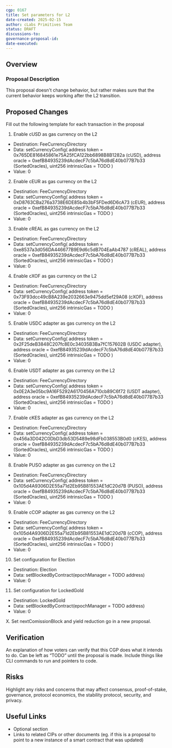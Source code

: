 ```yaml
---
cgp: 0167
title: Set parameters for L2
date-created: 2025-02-15
author: cLabs Primitives Team
status: DRAFT
discussions-to:
governance-proposal-id:
date-executed:
---
```

 
## Overview
 
 
### Proposal Description

This proposal doesn't change behavior, but rather makes sure that the current behavior keeps working after the L2 transition.
 
## Proposed Changes
 
Fill out the following template for each transaction in the proposal
 
1. Enable cUSD as gas currency on the L2
  - Destination: FeeCurrencyDirectory
  - Data: setCurrencyConfig(
    address token = 0x765DE816845861e75A25fCA122bb6898B8B1282a (cUSD),
    address oracle = 0xefB84935239dAcdecF7c5bA76d8dE40b077B7b33 (SortedOracles),
    uint256 intrinsicGas = TODO
  ) 
  - Value: 0
2. Enable cEUR as gas currency on the L2
  - Destination: FeeCurrencyDirectory
  - Data: setCurrencyConfig(
    address token = 0xD8763CBa276a3738E6DE85b4b3bF5FDed6D6cA73 (cEUR),
    address oracle  = 0xefB84935239dAcdecF7c5bA76d8dE40b077B7b33 (SortedOracles),
    uint256 intrinsicGas = TODO
  ) 
  - Value: 0
3. Enable cREAL as gas currency on the L2
  - Destination: FeeCurrencyDirectory
  - Data: setCurrencyConfig(
    address token = 0xe8537a3d056DA446677B9E9d6c5dB704EaAb4787 (cREAL),
    address oracle = 0xefB84935239dAcdecF7c5bA76d8dE40b077B7b33 (SortedOracles),
    uint256 intrinsicGas = TODO
  ) 
  - Value: 0
4. Enable cXOF as gas currency on the L2
  - Destination: FeeCurrencyDirectory
  - Data: setCurrencyConfig(
    address token = 0x73F93dcc49cB8A239e2032663e9475dd5ef29A08 (cXOF),
    address oracle  = 0xefB84935239dAcdecF7c5bA76d8dE40b077B7b33 (SortedOracles),
    uint256 intrinsicGas = TODO
  ) 
  - Value: 0
5. Enable USDC adapter as gas currency on the L2
  - Destination: FeeCurrencyDirectory
  - Data: setCurrencyConfig(
    address token = 0x2F25deB3848C207fc8E0c34035B3Ba7fC157602B (USDC adapter),
    address oracle  = 0xefB84935239dAcdecF7c5bA76d8dE40b077B7b33 (SortedOracles),
    uint256 intrinsicGas = TODO
  ) 
  - Value: 0
6. Enable USDT adapter as gas currency on the L2
  - Destination: FeeCurrencyDirectory
  - Data: setCurrencyConfig(
    address token = 0x0E2A3e05bc9A16F5292A6170456A710cb89C6f72 (USDT adapter),
    address oracle  = 0xefB84935239dAcdecF7c5bA76d8dE40b077B7b33 (SortedOracles),
    uint256 intrinsicGas = TODO
  ) 
  - Value: 0
7. Enable cKES adapter as gas currency on the L2
  - Destination: FeeCurrencyDirectory
  - Data: setCurrencyConfig(
    address token = 0x456a3D042C0DbD3db53D5489e98dFb038553B0d0 (cKES),
    address oracle  = 0xefB84935239dAcdecF7c5bA76d8dE40b077B7b33 (SortedOracles),
    uint256 intrinsicGas = TODO
  ) 
  - Value: 0
8. Enable PUSO adapter as gas currency on the L2
  - Destination: FeeCurrencyDirectory
  - Data: setCurrencyConfig(
    address token = 0x105d4A9306D2E55a71d2Eb95B81553AE1dC20d7B (PUSO),
    address oracle  = 0xefB84935239dAcdecF7c5bA76d8dE40b077B7b33 (SortedOracles),
    uint256 intrinsicGas = TODO
  ) 
  - Value: 0
9. Enable cCOP adapter as gas currency on the L2
  - Destination: FeeCurrencyDirectory
  - Data: setCurrencyConfig(
    address token = 0x105d4A9306D2E55a71d2Eb95B81553AE1dC20d7B (cCOP),
    address oracle  = 0xefB84935239dAcdecF7c5bA76d8dE40b077B7b33 (SortedOracles),
    uint256 intrinsicGas = TODO
  ) 
  - Value: 0
10. Set configuration for Election
  - Destination: Election
  - Data: setBlockedByContract(epochManager = TODO address)
  - Value: 0
11. Set configuration for LockedGold
  - Destination: LockedGold
  - Data: setBlockedByContract(epochManager = TODO address)
  - Value: 0

X. Set nextComissionBlock and yield reduction go in a new proposal.

  
 
## Verification
 
An explanation of how voters can verify that this CGP does what it intends to do. Can be left as “TODO” until the proposal is made. Include things like CLI commands to run and pointers to code.
 
## Risks
 
Highlight any risks and concerns that may affect consensus, proof-of-stake, governance, protocol economics, the stability protocol, security, and privacy.
 
## Useful Links
 
* Optional section
* Links to related CIPs or other documents (eg. if this is a proposal to point to a new instance of a smart contract that was updated)
